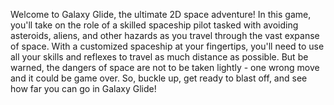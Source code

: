 Welcome to Galaxy Glide, the ultimate 2D space adventure! In this game, you'll take on the role of a skilled spaceship pilot tasked with avoiding asteroids, aliens, and other hazards as you travel through the vast expanse of space. 
With a customized spaceship at your fingertips, you'll need to use all your skills and reflexes to travel as much distance as possible. 
But be warned, the dangers of space are not to be taken lightly - one wrong move and it could be game over. 
So, buckle up, get ready to blast off, and see how far you can go in Galaxy Glide!
